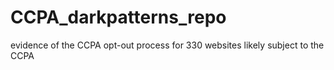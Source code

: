 # CCPA_darkpatterns_repo
evidence of the CCPA opt-out process for 330 websites likely subject to the CCPA
